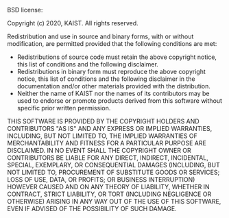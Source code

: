 BSD license:

Copyright (c) 2020, KAIST.
All rights reserved.

Redistribution and use in source and binary forms, with
or without modification, are permitted provided that
the following conditions are met:

* Redistributions of source code must retain the above
copyright notice, this list of conditions and the
following disclaimer.
* Redistributions in binary form must reproduce the
above copyright notice, this list of conditions and the
following  disclaimer in the documentation and/or other
materials provided with the distribution.
* Neither the name of KAIST nor
the names of its contributors may be used to endorse or
promote products derived from this software without
specific prior written permission.

THIS SOFTWARE IS PROVIDED BY THE COPYRIGHT HOLDERS AND
CONTRIBUTORS "AS IS" AND ANY EXPRESS OR IMPLIED
WARRANTIES, INCLUDING, BUT NOT LIMITED TO, THE IMPLIED
WARRANTIES OF MERCHANTABILITY AND FITNESS FOR A
PARTICULAR PURPOSE ARE DISCLAIMED. IN NO EVENT SHALL
THE COPYRIGHT OWNER OR CONTRIBUTORS BE LIABLE FOR ANY
DIRECT, INDIRECT, INCIDENTAL, SPECIAL, EXEMPLARY, OR
CONSEQUENTIAL DAMAGES (INCLUDING, BUT NOT LIMITED TO,
PROCUREMENT OF SUBSTITUTE GOODS OR SERVICES; LOSS OF
USE, DATA, OR PROFITS; OR BUSINESS INTERRUPTION)
HOWEVER CAUSED AND ON ANY THEORY OF LIABILITY, WHETHER
IN CONTRACT, STRICT LIABILITY, OR TORT (INCLUDING
NEGLIGENCE OR OTHERWISE) ARISING IN ANY WAY OUT OF THE
USE OF THIS SOFTWARE, EVEN IF ADVISED OF THE
POSSIBILITY OF SUCH DAMAGE.
